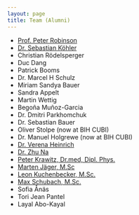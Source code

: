 ```yaml
---
layout: page
title: Team (Alumni)
---
```


 - [Prof. Peter Robinson](https://robinsongroup.github.io/)
 - [Dr. Sebastian Köhler](https://phenomics.github.io/)
 - Christian Rödelsperger
 - Duc Dang
 - Patrick Booms
 - Dr. Marcel H Schulz
 - Miriam Sandya Bauer
 - Sandra Appelt 
 - Martin Wettig 
 - Begoña Muñoz-Garcia
 - Dr. Dmitri Parkhomchuk
 - Dr. Sebastian Bauer 
 - Oliver Stolpe (now at BIH CUBI)
 - Dr. Manuel Holgrewe (now at BIH CUBI)
 - [Dr. Verena Heinrich](https://www.molgen.mpg.de/person/43628/3839)
 - [Dr. Zhu Na](https://wchunglab.com/lab-members/)
 - [Peter Krawitz, Dr.med, Dipl. Phys.](https://www.igsb.uni-bonn.de/en/team-1/peter-krawitz)
 - [Marten Jäger, M.Sc](https://www.bihealth.org/de/forschung/core-facilities/1/)
 - [Leon Kuchenbecker, M.Sc.](https://abi.inf.uni-tuebingen.de/People/kuchenb)
 - [Max Schubach, M.Sc.](https://www.bihealth.org/de/forschung/nachwuchsgruppen/martin-kircher/)
 - Sofia Ånäs
 - Tori Jean Pantel
 - Layal Abo-Kayal